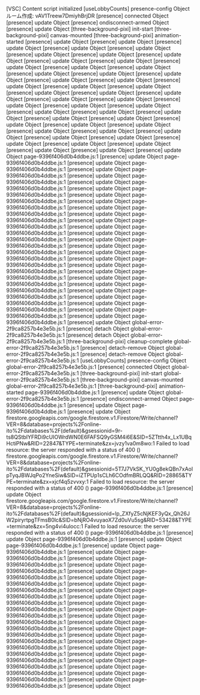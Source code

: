  [VSC] Content script initialized
 [useLobbyCounts] presence-config Object
 ルーム作成: vAV1Treew7DmiyhBrjDR
 [presence] connected Object
 [presence] update Object
 [presence] ondisconnect-armed Object
 [presence] update Object
 [three-background-pixi] init-start
 [three-background-pixi] canvas-mounted
 [three-background-pixi] animation-started
 [presence] update Object
 [presence] update Object
 [presence] update Object
 [presence] update Object
 [presence] update Object
 [presence] update Object
 [presence] update Object
 [presence] update Object
 [presence] update Object
 [presence] update Object
 [presence] update Object
 [presence] update Object
 [presence] update Object
 [presence] update Object
 [presence] update Object
 [presence] update Object
 [presence] update Object
 [presence] update Object
 [presence] update Object
 [presence] update Object
 [presence] update Object
 [presence] update Object
 [presence] update Object
 [presence] update Object
 [presence] update Object
 [presence] update Object
 [presence] update Object
 [presence] update Object
 [presence] update Object
 [presence] update Object
 [presence] update Object
 [presence] update Object
 [presence] update Object
 [presence] update Object
 [presence] update Object
 [presence] update Object
 [presence] update Object
 [presence] update Object
 [presence] update Object
 [presence] update Object
 [presence] update Object
 [presence] update Object
 [presence] update Object
 [presence] update Object
 [presence] update Object
 [presence] update Object
 [presence] update Object
 [presence] update Object
page-9396f406d0b4ddbe.js:1 [presence] update Object
page-9396f406d0b4ddbe.js:1 [presence] update Object
page-9396f406d0b4ddbe.js:1 [presence] update Object
page-9396f406d0b4ddbe.js:1 [presence] update Object
page-9396f406d0b4ddbe.js:1 [presence] update Object
page-9396f406d0b4ddbe.js:1 [presence] update Object
page-9396f406d0b4ddbe.js:1 [presence] update Object
page-9396f406d0b4ddbe.js:1 [presence] update Object
page-9396f406d0b4ddbe.js:1 [presence] update Object
page-9396f406d0b4ddbe.js:1 [presence] update Object
page-9396f406d0b4ddbe.js:1 [presence] update Object
page-9396f406d0b4ddbe.js:1 [presence] update Object
page-9396f406d0b4ddbe.js:1 [presence] update Object
page-9396f406d0b4ddbe.js:1 [presence] update Object
page-9396f406d0b4ddbe.js:1 [presence] update Object
page-9396f406d0b4ddbe.js:1 [presence] update Object
page-9396f406d0b4ddbe.js:1 [presence] update Object
page-9396f406d0b4ddbe.js:1 [presence] update Object
page-9396f406d0b4ddbe.js:1 [presence] update Object
page-9396f406d0b4ddbe.js:1 [presence] update Object
page-9396f406d0b4ddbe.js:1 [presence] update Object
page-9396f406d0b4ddbe.js:1 [presence] update Object
page-9396f406d0b4ddbe.js:1 [presence] update Object
page-9396f406d0b4ddbe.js:1 [presence] update Object
page-9396f406d0b4ddbe.js:1 [presence] update Object
page-9396f406d0b4ddbe.js:1 [presence] update Object
page-9396f406d0b4ddbe.js:1 [presence] update Object
global-error-2f9ca8257b4e3e5b.js:1 [presence] detach Object
global-error-2f9ca8257b4e3e5b.js:1 [presence] detach Object
global-error-2f9ca8257b4e3e5b.js:1 [three-background-pixi] cleanup-complete
global-error-2f9ca8257b4e3e5b.js:1 [presence] detach-remove Object
global-error-2f9ca8257b4e3e5b.js:1 [presence] detach-remove Object
global-error-2f9ca8257b4e3e5b.js:1 [useLobbyCounts] presence-config Object
global-error-2f9ca8257b4e3e5b.js:1 [presence] connected Object
global-error-2f9ca8257b4e3e5b.js:1 [three-background-pixi] init-start
global-error-2f9ca8257b4e3e5b.js:1 [three-background-pixi] canvas-mounted
global-error-2f9ca8257b4e3e5b.js:1 [three-background-pixi] animation-started
page-9396f406d0b4ddbe.js:1 [presence] update Object
global-error-2f9ca8257b4e3e5b.js:1 [presence] ondisconnect-armed Object
page-9396f406d0b4ddbe.js:1 [presence] update Object
page-9396f406d0b4ddbe.js:1 [presence] update Object
firestore.googleapis.com/google.firestore.v1.Firestore/Write/channel?VER=8&database=projects%2Fonline-ito%2Fdatabases%2F(default)&gsessionid=9r-ts8QStbIYFRDi9cUIOWrdWN0E6FAFSQ9yGSM4i6E&SID=5ZTtth4x_Lx1UBqHctiPNw&RID=22847&TYPE=terminate&zx=jvzy1va0m8wo:1  Failed to load resource: the server responded with a status of 400 ()
firestore.googleapis.com/google.firestore.v1.Firestore/Write/channel?VER=8&database=projects%2Fonline-ito%2Fdatabases%2F(default)&gsessionid=5T7J7VkSK_YU0g8ekQBn7xAolpTyqJBWJqPo2YneSiw&SID=iZTPUp1sCLh6COdfmBRLQQ&RID=28865&TYPE=terminate&zx=xjcf4q5zvvxy:1  Failed to load resource: the server responded with a status of 400 ()
page-9396f406d0b4ddbe.js:1 [presence] update Object
firestore.googleapis.com/google.firestore.v1.Firestore/Write/channel?VER=8&database=projects%2Fonline-ito%2Fdatabases%2F(default)&gsessionid=lp_ZXfyZ5cNjKEF3yQx_Qh26JW2piryrtpgTFmsB0lc&SID=bNjRO4vuyaoX7Zd0uVu5sg&RID=53428&TYPE=terminate&zx=5ng4vi4ulocc:1  Failed to load resource: the server responded with a status of 400 ()
page-9396f406d0b4ddbe.js:1 [presence] update Object
page-9396f406d0b4ddbe.js:1 [presence] update Object
page-9396f406d0b4ddbe.js:1 [presence] update Object
page-9396f406d0b4ddbe.js:1 [presence] update Object
page-9396f406d0b4ddbe.js:1 [presence] update Object
page-9396f406d0b4ddbe.js:1 [presence] update Object
page-9396f406d0b4ddbe.js:1 [presence] update Object
page-9396f406d0b4ddbe.js:1 [presence] update Object
page-9396f406d0b4ddbe.js:1 [presence] update Object
page-9396f406d0b4ddbe.js:1 [presence] update Object
page-9396f406d0b4ddbe.js:1 [presence] update Object
page-9396f406d0b4ddbe.js:1 [presence] update Object
page-9396f406d0b4ddbe.js:1 [presence] update Object
page-9396f406d0b4ddbe.js:1 [presence] update Object
page-9396f406d0b4ddbe.js:1 [presence] update Object
page-9396f406d0b4ddbe.js:1 [presence] update Object
page-9396f406d0b4ddbe.js:1 [presence] update Object
page-9396f406d0b4ddbe.js:1 [presence] update Object
page-9396f406d0b4ddbe.js:1 [presence] update Object
page-9396f406d0b4ddbe.js:1 [presence] update Object
page-9396f406d0b4ddbe.js:1 [presence] update Object
page-9396f406d0b4ddbe.js:1 [presence] update Object
page-9396f406d0b4ddbe.js:1 [presence] update Object
page-9396f406d0b4ddbe.js:1 [presence] update Object
page-9396f406d0b4ddbe.js:1 [presence] update Object
